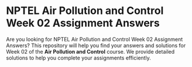 # NPTEL Air Pollution and Control Week 02 Assignment Answers

Are you looking for NPTEL Air Pollution and Control Week 02 Assignment Answers? This repository will help you find your answers and solutions for Week 02 of the **Air Pollution and Control** course. We provide detailed solutions to help you complete your assignments efficiently.